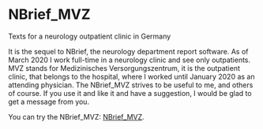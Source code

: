# NBrief_MVZ
Texts for a neurology outpatient clinic in Germany

It is the sequel to NBrief, the neurology department report software. As of March 2020 I work full-time in a neurology clinic and see only outpatients. MVZ stands for Medizinisches Versorgungszentrum, it is the outpatient clinic, that belongs to the hospital, where I worked until January 2020 as an attending physician. The NBrief_MVZ strives to be useful to me, and others of course. 
If you use it and like it and have a suggestion, I would be glad to get a message from you.

You can try the NBrief_MVZ: <a href="NBrief_MVZ_1.html">NBrief_MVZ</a>.
